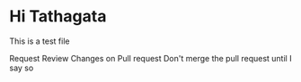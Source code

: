 # Hi Tathagata
This is a test file

Request Review Changes on Pull request
Don't merge the pull request until I say so
